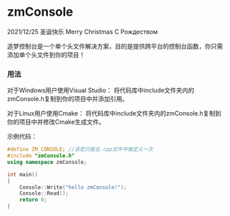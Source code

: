 # zmConsole

2021/12/25 圣诞快乐 Merry Christmas С Рождеством

造梦控制台是一个单个头文件解决方案，目的是提供跨平台的控制台函数，你只需添加单个头文件到你的项目！

### 用法

对于Windows用户使用Visual Studio：
将代码库中include文件夹内的zmConsole.h复制到你的项目中并添加引用。

对于Linux用户使用Cmake：
将代码库中include文件夹内的zmConsole.h复制到你的项目中并修改Cmake生成文件。

示例代码：

``` cpp
#define ZM_CONSOLE; //该宏只能在.cpp文件中被定义一次
#include "zmConsole.h"
using namespace zmConsole;

int main()
{
    Console::Write("hello zmConsole!");
    Console::Read();
    return 0;
}

```
